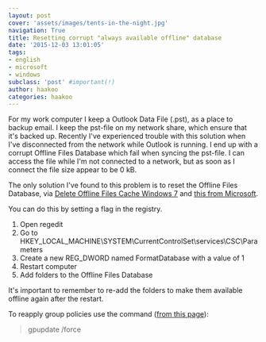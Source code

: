 ```yaml
---
layout: post
cover: 'assets/images/tents-in-the-night.jpg'
navigation: True
title: Resetting corrupt "always available offline" database
date: '2015-12-03 13:01:05'
tags:
- english
- microsoft
- windows
subclass: 'post' #important(!)
author: haakoo
categories: haakoo
---
```


For my work computer I keep a Outlook Data File (.pst), as a place to backup email. I keep the pst-file on my network share, which ensure that it's backed up. Recently I've experienced trouble with this solution when I've disconnected from the network while Outlook is running. I end up with a corrupt Offline Files Database which fail when syncing the pst-file. I can access the file while I'm not connected to a network, but as soon as I connect the file size appear to be 0 kB.

The only solution I've found to this problem is to reset the Offline Files Database, via [Delete Offline Files Cache Windows 7](http://www.technlg.net/windows/delete-offline-files-cache-windows-7/) and [this from Microsoft](https://support.microsoft.com/en-us/kb/942974).

You can do this by setting a flag in the registry.

1. Open regedit
2. Go to HKEY\_LOCAL\_MACHINE\SYSTEM\CurrentControlSet\services\CSC\Parameters
3. Create a new REG_DWORD named FormatDatabase with a value of 1
4. Restart computer
5. Add folders to the Offline Files Database

It's important to remember to re-add the folders to make them available offline again after the restart.


To reapply group policies use the command ([from this page](https://support.microsoft.com/en-us/kb/942974)):

> gpupdate /force

